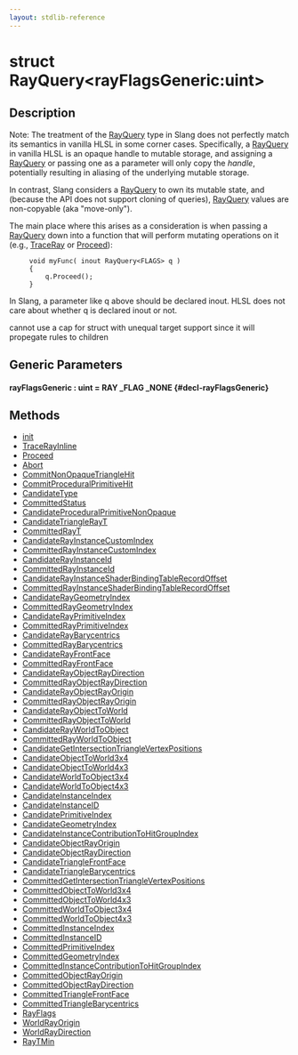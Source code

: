 ```yaml
---
layout: stdlib-reference
---
```


# struct RayQuery\<rayFlagsGeneric:uint\>

## Description

Note: The treatment of the <span class='code'><a href="/stdlib-reference/types/rayquery-03/index" class="code_type">RayQuery</a></span> type in Slang does not
perfectly match its semantics in vanilla HLSL in some corner
cases. Specifically, a <span class='code'><a href="/stdlib-reference/types/rayquery-03/index" class="code_type">RayQuery</a></span> in vanilla HLSL is an
opaque handle to mutable storage, and assigning a <span class='code'><a href="/stdlib-reference/types/rayquery-03/index" class="code_type">RayQuery</a></span>
or passing one as a parameter will only copy the *handle*,
potentially resulting in aliasing of the underlying mutable
storage.

In contrast, Slang considers a <span class='code'><a href="/stdlib-reference/types/rayquery-03/index" class="code_type">RayQuery</a></span> to own its mutable
state, and (because the API does not support cloning of queries),
<span class='code'><a href="/stdlib-reference/types/rayquery-03/index" class="code_type">RayQuery</a></span> values are non-copyable (aka "move-only").

The main place where this arises as a consideration is when
passing a <span class='code'><a href="/stdlib-reference/types/rayquery-03/index" class="code_type">RayQuery</a></span> down into a function that will perform
mutating operations on it (e.g., <span class='code'><a href="/stdlib-reference/global-decls/traceray-05">TraceRay</a></span> or <span class='code'><a href="/stdlib-reference/types/rayquery-03/proceed-0">Proceed</a></span>):
```
     void myFunc( inout RayQuery<FLAGS> q )
     {
         q.Proceed();
     }
```
In Slang, a parameter like <span class='code'>q</span> above should be declared <span class='code'><span class="code_keyword">inout</span></span>.
HLSL does not care about whether <span class='code'>q</span> is declared <span class='code'><span class="code_keyword">inout</span></span> or not.

cannot use a cap for struct with unequal target support
since it will propegate rules to children


## Generic Parameters

#### rayFlagsGeneric  : uint = RAY \_FLAG \_NONE {#decl-rayFlagsGeneric}

## Methods

* [init](/stdlib-reference/types/rayquery-03/init)
* [TraceRayInline](/stdlib-reference/types/rayquery-03/tracerayinline-058)
* [Proceed](/stdlib-reference/types/rayquery-03/proceed-0)
* [Abort](/stdlib-reference/types/rayquery-03/abort-0)
* [CommitNonOpaqueTriangleHit](/stdlib-reference/types/rayquery-03/commitnonopaquetrianglehit-069fn)
* [CommitProceduralPrimitiveHit](/stdlib-reference/types/rayquery-03/commitproceduralprimitivehit-06gp)
* [CandidateType](/stdlib-reference/types/rayquery-03/candidatetype-09)
* [CommittedStatus](/stdlib-reference/types/rayquery-03/committedstatus-09)
* [CandidateProceduralPrimitiveNonOpaque](/stdlib-reference/types/rayquery-03/candidateproceduralprimitivenonopaque-09jsv)
* [CandidateTriangleRayT](/stdlib-reference/types/rayquery-03/candidatetrianglerayt-09hk)
* [CommittedRayT](/stdlib-reference/types/rayquery-03/committedrayt-09c)
* [CandidateRayInstanceCustomIndex](/stdlib-reference/types/rayquery-03/candidaterayinstancecustomindex-09ckq)
* [CommittedRayInstanceCustomIndex](/stdlib-reference/types/rayquery-03/committedrayinstancecustomindex-09ckq)
* [CandidateRayInstanceId](/stdlib-reference/types/rayquery-03/candidaterayinstanceid-09ck)
* [CommittedRayInstanceId](/stdlib-reference/types/rayquery-03/committedrayinstanceid-09ck)
* [CandidateRayInstanceShaderBindingTableRecordOffset](/stdlib-reference/types/rayquery-03/candidaterayinstanceshaderbindingtablerecordoffset-09ckqx1218)
* [CommittedRayInstanceShaderBindingTableRecordOffset](/stdlib-reference/types/rayquery-03/committedrayinstanceshaderbindingtablerecordoffset-09ckqx1218)
* [CandidateRayGeometryIndex](/stdlib-reference/types/rayquery-03/candidateraygeometryindex-09ck)
* [CommittedRayGeometryIndex](/stdlib-reference/types/rayquery-03/committedraygeometryindex-09ck)
* [CandidateRayPrimitiveIndex](/stdlib-reference/types/rayquery-03/candidaterayprimitiveindex-09cl)
* [CommittedRayPrimitiveIndex](/stdlib-reference/types/rayquery-03/committedrayprimitiveindex-09cl)
* [CandidateRayBarycentrics](/stdlib-reference/types/rayquery-03/candidateraybarycentrics-09c)
* [CommittedRayBarycentrics](/stdlib-reference/types/rayquery-03/committedraybarycentrics-09c)
* [CandidateRayFrontFace](/stdlib-reference/types/rayquery-03/candidaterayfrontface-09ch)
* [CommittedRayFrontFace](/stdlib-reference/types/rayquery-03/committedrayfrontface-09ch)
* [CandidateRayObjectRayDirection](/stdlib-reference/types/rayquery-03/candidaterayobjectraydirection-09cil)
* [CommittedRayObjectRayDirection](/stdlib-reference/types/rayquery-03/committedrayobjectraydirection-09cil)
* [CandidateRayObjectRayOrigin](/stdlib-reference/types/rayquery-03/candidaterayobjectrayorigin-09cil)
* [CommittedRayObjectRayOrigin](/stdlib-reference/types/rayquery-03/committedrayobjectrayorigin-09cil)
* [CandidateRayObjectToWorld](/stdlib-reference/types/rayquery-03/candidaterayobjecttoworld-09cik)
* [CommittedRayObjectToWorld](/stdlib-reference/types/rayquery-03/committedrayobjecttoworld-09cik)
* [CandidateRayWorldToObject](/stdlib-reference/types/rayquery-03/candidaterayworldtoobject-09chj)
* [CommittedRayWorldToObject](/stdlib-reference/types/rayquery-03/committedrayworldtoobject-09chj)
* [CandidateGetIntersectionTriangleVertexPositions](/stdlib-reference/types/rayquery-03/candidategetintersectiontrianglevertexpositions-09cow12)
* [CandidateObjectToWorld3x4](/stdlib-reference/types/rayquery-03/candidateobjecttoworld3x4-09fh)
* [CandidateObjectToWorld4x3](/stdlib-reference/types/rayquery-03/candidateobjecttoworld4x3-09fh)
* [CandidateWorldToObject3x4](/stdlib-reference/types/rayquery-03/candidateworldtoobject3x4-09eg)
* [CandidateWorldToObject4x3](/stdlib-reference/types/rayquery-03/candidateworldtoobject4x3-09eg)
* [CandidateInstanceIndex](/stdlib-reference/types/rayquery-03/candidateinstanceindex-09h)
* [CandidateInstanceID](/stdlib-reference/types/rayquery-03/candidateinstanceid-09hi)
* [CandidatePrimitiveIndex](/stdlib-reference/types/rayquery-03/candidateprimitiveindex-09i)
* [CandidateGeometryIndex](/stdlib-reference/types/rayquery-03/candidategeometryindex-09h)
* [CandidateInstanceContributionToHitGroupIndex](/stdlib-reference/types/rayquery-03/candidateinstancecontributiontohitgroupindex-09htvy13)
* [CandidateObjectRayOrigin](/stdlib-reference/types/rayquery-03/candidateobjectrayorigin-09fi)
* [CandidateObjectRayDirection](/stdlib-reference/types/rayquery-03/candidateobjectraydirection-09fi)
* [CandidateTriangleFrontFace](/stdlib-reference/types/rayquery-03/candidatetrianglefrontface-09hm)
* [CandidateTriangleBarycentrics](/stdlib-reference/types/rayquery-03/candidatetrianglebarycentrics-09h)
* [CommittedGetIntersectionTriangleVertexPositions](/stdlib-reference/types/rayquery-03/committedgetintersectiontrianglevertexpositions-09cow12)
* [CommittedObjectToWorld3x4](/stdlib-reference/types/rayquery-03/committedobjecttoworld3x4-09fh)
* [CommittedObjectToWorld4x3](/stdlib-reference/types/rayquery-03/committedobjecttoworld4x3-09fh)
* [CommittedWorldToObject3x4](/stdlib-reference/types/rayquery-03/committedworldtoobject3x4-09eg)
* [CommittedWorldToObject4x3](/stdlib-reference/types/rayquery-03/committedworldtoobject4x3-09eg)
* [CommittedInstanceIndex](/stdlib-reference/types/rayquery-03/committedinstanceindex-09h)
* [CommittedInstanceID](/stdlib-reference/types/rayquery-03/committedinstanceid-09hi)
* [CommittedPrimitiveIndex](/stdlib-reference/types/rayquery-03/committedprimitiveindex-09i)
* [CommittedGeometryIndex](/stdlib-reference/types/rayquery-03/committedgeometryindex-09h)
* [CommittedInstanceContributionToHitGroupIndex](/stdlib-reference/types/rayquery-03/committedinstancecontributiontohitgroupindex-09htvy13)
* [CommittedObjectRayOrigin](/stdlib-reference/types/rayquery-03/committedobjectrayorigin-09fi)
* [CommittedObjectRayDirection](/stdlib-reference/types/rayquery-03/committedobjectraydirection-09fi)
* [CommittedTriangleFrontFace](/stdlib-reference/types/rayquery-03/committedtrianglefrontface-09hm)
* [CommittedTriangleBarycentrics](/stdlib-reference/types/rayquery-03/committedtrianglebarycentrics-09h)
* [RayFlags](/stdlib-reference/types/rayquery-03/rayflags-03)
* [WorldRayOrigin](/stdlib-reference/types/rayquery-03/worldrayorigin-058)
* [WorldRayDirection](/stdlib-reference/types/rayquery-03/worldraydirection-058)
* [RayTMin](/stdlib-reference/types/rayquery-03/raytmin-034)

